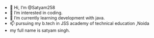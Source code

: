 - 👋 Hi, I’m @Satyam258
- 👀 I’m interested in coding.
- 🌱 I’m currently learning development with java.
- 📫 pursuing my b.tech in JSS academy of technical education ,Noida
- my full name is satyam singh.

<!---
Satyam258/Satyam258 is a ✨ special ✨ repository because its `README.md` (this file) appears on your GitHub profile.
You can click the Preview link to take a look at your changes.
--->
